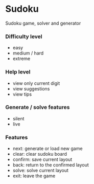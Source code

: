 # Sudoku
Sudoku game, solver and generator


### Difficulty level
- easy
- medium / hard
- extreme
### Help level
- view only current digit
- view suggestions
- view tips
### Generate / solve features
- silent
- live
### Features
- next: generate or load new game
- clear: clear sudoku board
- confirm: save current layout
- back: return to the confirmed layout
- solve: solve current layout
- exit: leave the game
